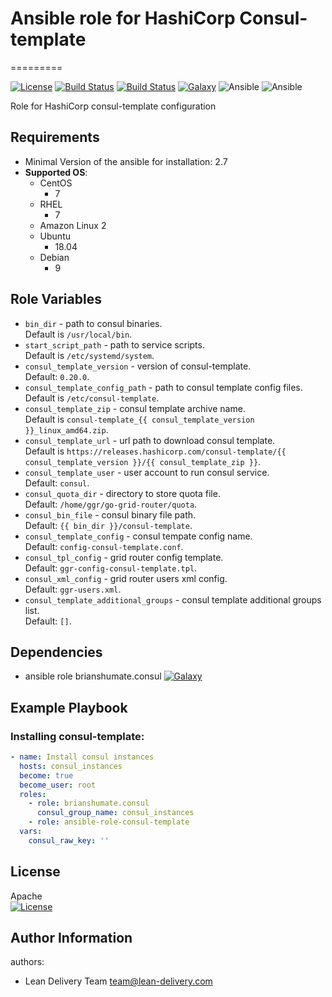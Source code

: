 # Ansible role for HashiCorp Consul-template
=========

[![License](https://img.shields.io/badge/license-Apache-green.svg?style=flat)](https://raw.githubusercontent.com/lean-delivery/ansible-role-consul-template/master/LICENSE)
[![Build Status](https://travis-ci.org/lean-delivery/ansible-role-consul-template.svg?branch=master)](https://travis-ci.org/lean-delivery/ansible-role-consul-template)
[![Build Status](https://gitlab.com/lean-delivery/ansible-role-consul-template/badges/master/pipeline.svg)](https://gitlab.com/lean-delivery/ansible-role-consul-template/pipelines)
[![Galaxy](https://img.shields.io/badge/galaxy-lean__delivery.consul__template-blue.svg)](https://galaxy.ansible.com/lean_delivery/consul_template)
![Ansible](https://img.shields.io/ansible/role/d/42597.svg)
![Ansible](https://img.shields.io/badge/dynamic/json.svg?label=min_ansible_version&url=https%3A%2F%2Fgalaxy.ansible.com%2Fapi%2Fv1%2Froles%2F42597%2F&query=$.min_ansible_version)

Role for HashiCorp consul-template configuration

Requirements
------------

 - Minimal Version of the ansible for installation: 2.7
 - **Supported OS**:
   - CentOS
     - 7
   - RHEL
     - 7
   - Amazon Linux 2
   - Ubuntu
     - 18.04
   - Debian
     - 9

Role Variables
--------------

  - `bin_dir` - path to consul binaries.   
    Default is `/usr/local/bin`.
  - `start_script_path` - path to service scripts.   
    Default is `/etc/systemd/system`.
  - `consul_template_version` - version of consul-template.   
    Default: `0.20.0`.
  - `consul_template_config_path` - path to consul template config files.   
    Default is `/etc/consul-template`.
  - `consul_template_zip` - consul template archive name.   
    Default is `consul-template_{{ consul_template_version }}_linux_amd64.zip`.
  - `consul_template_url` - url path to download consul template.   
    Default is `https://releases.hashicorp.com/consul-template/{{ consul_template_version }}/{{ consul_template_zip }}`.
  - `consul_template_user` - user account to run consul service.   
    Default: `consul`.
  - `consul_quota_dir` - directory to store quota file.   
    Default: `/home/ggr/go-grid-router/quota`.
  - `consul_bin_file` - consul binary file path.   
    Default: `{{ bin_dir }}/consul-template`.
  - `consul_template_config` - consul tempate config name.   
    Default: `config-consul-template.conf`.
  - `consul_tpl_config` - grid router config template.   
    Default: `ggr-config-consul-template.tpl`.
  - `consul_xml_config` - grid router users xml config.   
    Default: `ggr-users.xml`.
  - `consul_template_additional_groups` - consul template additional groups list.   
    Default: `[]`.


Dependencies
------------

 - ansible role brianshumate.consul  [![Galaxy](https://img.shields.io/badge/galaxy-brianshumate.consul-blue.svg)](https://galaxy.ansible.com/brianshumate/consul)

Example Playbook
----------------

### Installing consul-template:
```yaml
- name: Install consul instances
  hosts: consul_instances
  become: true
  become_user: root
  roles:
    - role: brianshumate.consul
      consul_group_name: consul_instances
    - role: ansible-role-consul-template
  vars:
    consul_raw_key: ''
```

License
-------
Apache   
[![License](https://img.shields.io/badge/license-Apache-green.svg?style=flat)](https://raw.githubusercontent.com/lean-delivery/ansible-role-consul-template/master/LICENSE)

Author Information
------------------

authors:
  - Lean Delivery Team <team@lean-delivery.com>
